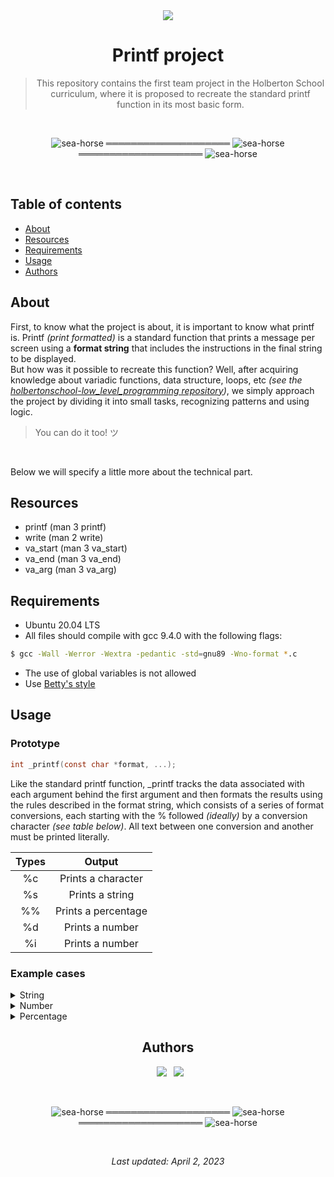 <div align="center">

<img src="https://apply.holbertonschool.com/holberton-logo.png" />
<h1> Printf project </h1>

> This repository contains the first team project in the Holberton School curriculum, where it is proposed to recreate the standard printf function in its most basic form.
  
</div>

<br>

<div align="center">

![sea-horse](https://user-images.githubusercontent.com/110431271/229328604-b8c19c26-54e9-48d6-946f-91b0337deece.png) ════════════════════ ![sea-horse](https://user-images.githubusercontent.com/110431271/229328604-b8c19c26-54e9-48d6-946f-91b0337deece.png) ════════════════════ ![sea-horse](https://user-images.githubusercontent.com/110431271/229328604-b8c19c26-54e9-48d6-946f-91b0337deece.png)

</div>

<br>
  
## Table of contents
* [About](#about)
* [Resources](#resources)
* [Requirements](#requirements)
* [Usage](#usage)
* [Authors](#authors)

## About
First, to know what the project is about, it is important to know what printf is. Printf _(print formatted)_ is a standard function that prints a message per screen using a **format string** that includes the instructions in the final string to be displayed. <br>
But how was it possible to recreate this function? Well, after acquiring knowledge about variadic functions, data structure, loops, etc _(see the [holbertonschool-low_level_programming repository](https://github.com/vandriodd/holbertonschool-low_level_programming))_, we simply approach the project by dividing it into small tasks, recognizing patterns and using logic. <br>
> You can do it too! ツ

<br>

Below we will specify a little more about the technical part.
  
## Resources
* printf (man 3 printf)
* write (man 2 write)
* va_start (man 3 va_start)
* va_end (man 3 va_end)
* va_arg (man 3 va_arg)

## Requirements
* Ubuntu 20.04 LTS
* All files should compile with gcc 9.4.0 with the following flags:
```bash
$ gcc -Wall -Werror -Wextra -pedantic -std=gnu89 -Wno-format *.c
```
* The use of global variables is not allowed
* Use [Betty's style](https://github.com/holbertonschool/Betty/wiki)

## Usage
### Prototype
```C
int _printf(const char *format, ...);
```
Like the standard printf function, _printf tracks the data associated with each argument behind the first argument and then formats the results using the rules described in the format string, which consists of a series of format conversions, each starting with the % followed _(ideally)_ by a conversion character _(see table below)_.
All text between one conversion and another must be printed literally.

<div align="center">

| **Types** |      **Output**     |
|:---------:|:-------------------:|
|     %c    |  Prints a character |
|     %s    |   Prints a string   |
|     %%    | Prints a percentage |
|     %d    |   Prints a number   |
|     %i    |   Prints a number   |

</div>

### Example cases

<details>
<summary> String </summary>

#### Input
```C
_printf("Pampered cows produce %s milk", "spoilt");
```
#### Output
```bash
Pampered cows produce spoilt milk
```
</details>

<details>
<summary> Number </summary>

#### Input
```C
_printf("I've drunk %d cups of coffee to do this", 4);
```
#### Output
```bash
I've drunk 4 cups of coffee to do this
```
</details>

<details>
<summary> Percentage </summary>

#### Input
```C
_printf("%%What's w%%rong?");
```
#### Output
```bash
%What's w%rong?
```
</details>

<div align="center">

## Authors
  
&ensp;[<img src="https://img.shields.io/badge/vandriodd-%23121011.svg?style=for-the-badge&logo=github&logoColor=white">](https://github.com/vandriodd)
&ensp;[<img src="https://img.shields.io/badge/Kiwizacxs-%23121011.svg?style=for-the-badge&logo=github&logoColor=white">](https://github.com/Kiwizacxs)

<br>

![sea-horse](https://user-images.githubusercontent.com/110431271/229328604-b8c19c26-54e9-48d6-946f-91b0337deece.png) ════════════════════ ![sea-horse](https://user-images.githubusercontent.com/110431271/229328604-b8c19c26-54e9-48d6-946f-91b0337deece.png) ════════════════════ ![sea-horse](https://user-images.githubusercontent.com/110431271/229328604-b8c19c26-54e9-48d6-946f-91b0337deece.png)

<br>

_Last updated: April 2, 2023_

</div>
